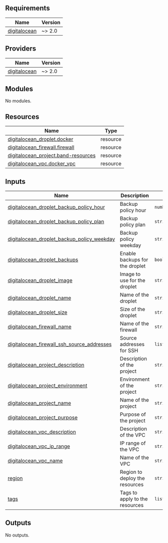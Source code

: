 <!-- BEGIN_TF_DOCS -->
## Requirements

| Name | Version |
|------|---------|
| <a name="requirement_digitalocean"></a> [digitalocean](#requirement\_digitalocean) | ~> 2.0 |

## Providers

| Name | Version |
|------|---------|
| <a name="provider_digitalocean"></a> [digitalocean](#provider\_digitalocean) | ~> 2.0 |

## Modules

No modules.

## Resources

| Name | Type |
|------|------|
| [digitalocean_droplet.docker](https://registry.terraform.io/providers/digitalocean/digitalocean/latest/docs/resources/droplet) | resource |
| [digitalocean_firewall.firewall](https://registry.terraform.io/providers/digitalocean/digitalocean/latest/docs/resources/firewall) | resource |
| [digitalocean_project.band-resources](https://registry.terraform.io/providers/digitalocean/digitalocean/latest/docs/resources/project) | resource |
| [digitalocean_vpc.docker_vpc](https://registry.terraform.io/providers/digitalocean/digitalocean/latest/docs/resources/vpc) | resource |

## Inputs

| Name | Description | Type | Default | Required |
|------|-------------|------|---------|:--------:|
| <a name="input_digitalocean_droplet_backup_policy_hour"></a> [digitalocean\_droplet\_backup\_policy\_hour](#input\_digitalocean\_droplet\_backup\_policy\_hour) | Backup policy hour | `number` | n/a | yes |
| <a name="input_digitalocean_droplet_backup_policy_plan"></a> [digitalocean\_droplet\_backup\_policy\_plan](#input\_digitalocean\_droplet\_backup\_policy\_plan) | Backup policy plan | `string` | n/a | yes |
| <a name="input_digitalocean_droplet_backup_policy_weekday"></a> [digitalocean\_droplet\_backup\_policy\_weekday](#input\_digitalocean\_droplet\_backup\_policy\_weekday) | Backup policy weekday | `string` | n/a | yes |
| <a name="input_digitalocean_droplet_backups"></a> [digitalocean\_droplet\_backups](#input\_digitalocean\_droplet\_backups) | Enable backups for the droplet | `bool` | n/a | yes |
| <a name="input_digitalocean_droplet_image"></a> [digitalocean\_droplet\_image](#input\_digitalocean\_droplet\_image) | Image to use for the droplet | `string` | n/a | yes |
| <a name="input_digitalocean_droplet_name"></a> [digitalocean\_droplet\_name](#input\_digitalocean\_droplet\_name) | Name of the droplet | `string` | n/a | yes |
| <a name="input_digitalocean_droplet_size"></a> [digitalocean\_droplet\_size](#input\_digitalocean\_droplet\_size) | Size of the droplet | `string` | n/a | yes |
| <a name="input_digitalocean_firewall_name"></a> [digitalocean\_firewall\_name](#input\_digitalocean\_firewall\_name) | Name of the firewall | `string` | n/a | yes |
| <a name="input_digitalocean_firewall_ssh_source_addresses"></a> [digitalocean\_firewall\_ssh\_source\_addresses](#input\_digitalocean\_firewall\_ssh\_source\_addresses) | Source addresses for SSH | `list(string)` | n/a | yes |
| <a name="input_digitalocean_project_description"></a> [digitalocean\_project\_description](#input\_digitalocean\_project\_description) | Description of the project | `string` | n/a | yes |
| <a name="input_digitalocean_project_environment"></a> [digitalocean\_project\_environment](#input\_digitalocean\_project\_environment) | Environment of the project | `string` | n/a | yes |
| <a name="input_digitalocean_project_name"></a> [digitalocean\_project\_name](#input\_digitalocean\_project\_name) | Name of the project | `string` | n/a | yes |
| <a name="input_digitalocean_project_purpose"></a> [digitalocean\_project\_purpose](#input\_digitalocean\_project\_purpose) | Purpose of the project | `string` | n/a | yes |
| <a name="input_digitalocean_vpc_description"></a> [digitalocean\_vpc\_description](#input\_digitalocean\_vpc\_description) | Description of the VPC | `string` | n/a | yes |
| <a name="input_digitalocean_vpc_ip_range"></a> [digitalocean\_vpc\_ip\_range](#input\_digitalocean\_vpc\_ip\_range) | IP range of the VPC | `string` | n/a | yes |
| <a name="input_digitalocean_vpc_name"></a> [digitalocean\_vpc\_name](#input\_digitalocean\_vpc\_name) | Name of the VPC | `string` | n/a | yes |
| <a name="input_region"></a> [region](#input\_region) | Region to deploy the resources | `string` | n/a | yes |
| <a name="input_tags"></a> [tags](#input\_tags) | Tags to apply to the resources | `list(string)` | n/a | yes |

## Outputs

No outputs.
<!-- END_TF_DOCS -->